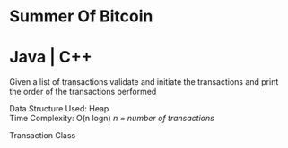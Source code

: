 # Summer Of Bitcoin
# Java | C++

Given a list of transactions validate and initiate the transactions and print the order of the transactions performed<br />

Data Structure Used: Heap <br />
Time Complexity: O(n logn)  *n = number of transactions*<br />

Transaction Class


